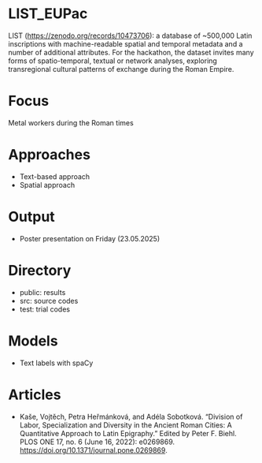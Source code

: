 # LIST_EUPac

LIST (https://zenodo.org/records/10473706): a database of ~500,000 Latin inscriptions with machine-readable spatial and temporal metadata and a number of additional attributes. For the hackathon, the dataset invites many forms of spatio-temporal, textual or network analyses, exploring transregional cultural patterns of exchange during the Roman Empire.

# Focus
Metal workers during the Roman times 

# Approaches
- Text-based approach
- Spatial approach

# Output
- Poster presentation on Friday (23.05.2025)


# Directory
- public: results
- src: source codes
- test: trial codes


# Models
- Text labels with spaCy


# Articles
- Kaše, Vojtěch, Petra Heřmánková, and Adéla Sobotková. “Division of Labor, Specialization and Diversity in the Ancient Roman Cities: A Quantitative Approach to Latin Epigraphy.” Edited by Peter F. Biehl. PLOS ONE 17, no. 6 (June 16, 2022): e0269869. https://doi.org/10.1371/journal.pone.0269869.

